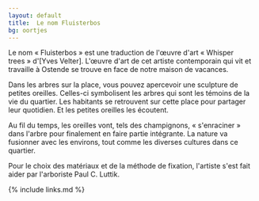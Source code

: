 ```yaml
---
layout: default
title:  Le nom Fluisterbos
bg: oortjes
---
```

Le nom « Fluisterbos » est une traduction de l'œuvre d'art « Whisper trees » d'[Yves Velter]. L'œuvre d'art de cet artiste contemporain qui vit et travaille à Ostende se trouve en face de notre maison de vacances.  

Dans les arbres sur la place, vous pouvez apercevoir une sculpture de petites oreilles. Celles-ci symbolisent les arbres qui sont les témoins de la vie du quartier. Les habitants se retrouvent sur cette place pour partager leur quotidien. Et les petites oreilles les écoutent.

Au fil du temps, les oreilles vont, tels des champignons, « s'enraciner » dans l'arbre pour finalement en faire partie intégrante. La nature va fusionner avec les environs, tout comme les diverses cultures dans ce quartier.

Pour le choix des matériaux et de la méthode de fixation, l'artiste s'est fait aider par l'arboriste Paul C. Luttik.

{% include links.md %}
